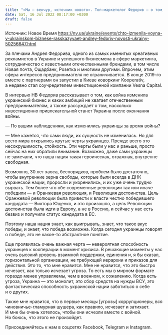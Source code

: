 ```yaml
---
title: "«Мы — венчур, источник нового». Топ-маркетолог Федорив — о том, какой видит Украину мир, трендах отечественного бизнеса и лишнем в жизни"
date: Sat, 16 Jul 2022 08:17:00 +0300
draft: false
---
```

Источник: Новое Время https://nv.ua/ukraine/events/chto-izmenila-voyna-v-ukrainskom-biznese-rasskazyvaet-andrey-fedoriv-novosti-ukrainy-50256647.html


За плечами Андрея Федорива, одного из самых именитых креативных рекламистов в Украине и успешного бизнесмена в сфере маркетинга, сотрудничество с известными отечественными брендами, в том числе Новая почта, Ощадбанк, Розетка и многими другими. Впрочем, этим сфера интересов предпринимателя не ограничивается. В конце 2019-го вместе с партнерами он запустил в Киеве коворкинг Kooperativ, а недавно стал соучредителем инвестиционной компании Vesna Capital.

В интервью НВ Федорив рассказывает о том, как война изменила украинский бизнес и каких амбиций не хватает отечественным предпринимателям, а также рассуждает о том, насколько инвестиционно привлекательной станет Украина после окончания войны.

— По вашим наблюдениям, как изменились украинцы за время войны?

— Мне кажется, что сами люди, их сущность не изменилась. Но для всего мира открылись крутые черты украинцев. Прежде всего это несокрушимость, стойкость. Эти черты были у нас и раньше, просто сейчас на них обратили внимание. Возможно, даже сами украинцы не замечали, что наша нация такая героическая, отважная, внутренне свободная.

Возможно, 30 лет хаоса, беспорядков, проблем было достаточно, чтобы внутренние зерна свободы, которые были всегда в ДНК украинской нации, проросли и укоренились, и их уже очень трудно вырвать. Тем более что обе современные революции так или иначе победили — и Оранжевая революция, и Революция достоинства. Цель Оранжевой революции была привести к власти честно победившего кандидата — Виктора Ющенко, и это произошло, а цель Революции достоинства была идти в Европу, а не в Россию, и сейчас у нас есть безвиз и получили статус кандидата в ЕС.

Поэтому наша нация знает, как выигрывать, знает, что такое вкус победы, и знает, что победа возможна. Когда сегодня украинцы говорят о победе, это не какое-то абстрактное понятие.

Еще проявилась очень важная черта — невероятная способность украинцев к кооперации в момент кризиса. В решающие моменты у нас очень высокий уровень взаимной поддержки, единения и, я бы сказал, горизонтальной организации, не требующей иерархии и приказов для действия. Это то, что мне нравится. Мне не нравится, что это быстро исчезает, как только исчезает угроза. То есть мы в мирном формате гораздо менее управляемы, чем в военном, к сожалению. Когда есть угроза, Украина — это монолит, это сбор средств на нужды ВСУ, это фантастическая способность украинской нации заботиться о себе и о других.

Также мне нравится, что в первые месяцы [угрозы] коррупционеры, вся чиновничье-гламурная шушера, как правило, исчезает и затихает. И мне бы очень хотелось, чтобы они исчезли вместе с войной. Но боюсь, что этого не произойдет.

Присоединяйтесь к нам в соцсетях Facebook, Telegram и Instagram.
